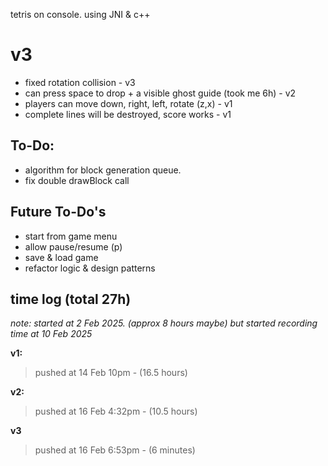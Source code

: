tetris on console. using JNI & c++ 

# v3
- fixed rotation collision - v3
- can press space to drop + a visible ghost guide (took me 6h) - v2
- players can move down, right, left, rotate (z,x) - v1
- complete lines will be destroyed, score works - v1


## To-Do:
- algorithm for block generation queue.
- fix double drawBlock call

## Future To-Do's
- start from game menu
- allow pause/resume (p)
- save & load game
- refactor logic & design patterns




## time log (total 27h)
_note: started at 2 Feb 2025. (approx 8 hours maybe) but started recording time at 10 Feb 2025_

**v1:**

> pushed at 14 Feb 10pm - (16.5 hours)

**v2:**
> pushed at 16 Feb 4:32pm - (10.5 hours)

**v3**
> pushed at 16 Feb 6:53pm - (6 minutes)

